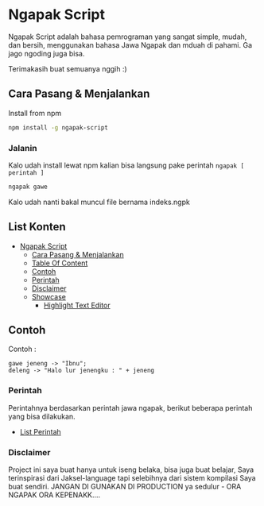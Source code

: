 # Ngapak Script

Ngapak Script adalah bahasa pemrograman yang sangat simple, mudah, dan bersih, menggunakan bahasa Jawa Ngapak dan mduah di pahami. Ga jago ngoding juga bisa.

Terimakasih buat semuanya nggih :)

## Cara Pasang & Menjalankan

Install from npm
```bash
npm install -g ngapak-script
```

### Jalanin

Kalo udah install lewat npm kalian bisa langsung pake perintah `ngapak [ perintah ]`

```bash
ngapak gawe
```

Kalo udah nanti bakal muncul file bernama indeks.ngpk

## List Konten

* [Ngapak Script](#ngapak-script)
   * [Cara Pasang &amp; Menjalankan](#cara-pasang--menjalankan)
   * [Table Of Content](#list-konten)
   * [Contoh](#contoh)
   * [Perintah](#perintah)
  * [Disclaimer](#disclaimer)
   * [Showcase](#showcase)
      * [Highlight Text Editor](#highlight-text-editor)

## Contoh 

Contoh : 

```
gawe jeneng -> "Ibnu";
deleng -> "Halo lur jenengku : " + jeneng
```

### Perintah

Perintahnya berdasarkan perintah jawa ngapak, berikut beberapa perintah yang bisa dilakukan.

- [List Perintah](Command.md)

### Disclaimer

Project ini saya buat hanya untuk iseng belaka, bisa juga buat belajar, Saya terinspirasi dari Jaksel-language tapi selebihnya dari sistem kompilasi Saya buat sendiri. JANGAN DI GUNAKAN DI PRODUCTION ya sedulur - ORA NGAPAK ORA KEPENAKK....
